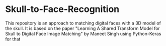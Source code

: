# Skull-to-Face-Recognition
This repository is an approach to matching digital faces with a 3D model of the skull. It is based on the paper "Learning A Shared Transform Model for Skull to Digital Face Image Matching" by Maneet Singh using Python-Keras for that
